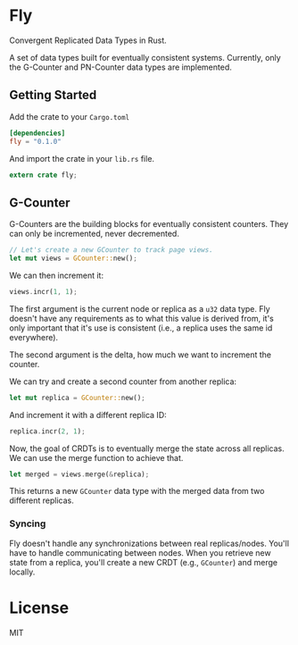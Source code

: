 # Fly

Convergent Replicated Data Types in Rust.

A set of data types built for eventually consistent systems. Currently, only the G-Counter and PN-Counter data types are implemented.

## Getting Started

Add the crate to your `Cargo.toml`

```toml
[dependencies]
fly = "0.1.0"
```

And import the crate in your `lib.rs` file.

```rust
extern crate fly;
```

## G-Counter

G-Counters are the building blocks for eventually consistent counters. They can only be incremented, never decremented.

```rust
// Let's create a new GCounter to track page views.
let mut views = GCounter::new();
```

We can then increment it:

```rust
views.incr(1, 1);
```

The first argument is the current node or replica as a `u32` data type. Fly doesn't have any requirements as to what this value is derived from, it's only important that it's use is consistent (i.e., a replica uses the same id everywhere).

The second argument is the delta, how much we want to increment the counter.

We can try and create a second counter from another replica:

```rust
let mut replica = GCounter::new();
```

And increment it with a different replica ID:

```rust
replica.incr(2, 1);
```

Now, the goal of CRDTs is to eventually merge the state across all replicas. We can use the merge function to achieve that.

```rust
let merged = views.merge(&replica);
```

This returns a new `GCounter` data type with the merged data from two different replicas.

### Syncing

Fly doesn't handle any synchronizations between real replicas/nodes. You'll have to handle communicating between nodes. When you retrieve new state from a replica, you'll create a new CRDT (e.g., `GCounter`) and merge locally.


# License

MIT
